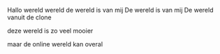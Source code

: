 Hallo wereld
wereld
de wereld is van mij
De wereld is van mij
De wereld vanuit de clone

deze wereld is zo veel mooier

maar de online wereld kan overal
